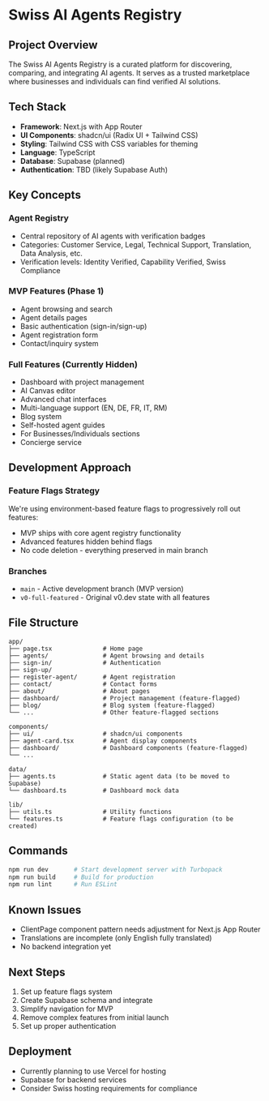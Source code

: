 # Swiss AI Agents Registry

## Project Overview
The Swiss AI Agents Registry is a curated platform for discovering, comparing, and integrating AI agents. It serves as a trusted marketplace where businesses and individuals can find verified AI solutions.

## Tech Stack
- **Framework**: Next.js with App Router
- **UI Components**: shadcn/ui (Radix UI + Tailwind CSS)
- **Styling**: Tailwind CSS with CSS variables for theming
- **Language**: TypeScript
- **Database**: Supabase (planned)
- **Authentication**: TBD (likely Supabase Auth)

## Key Concepts

### Agent Registry
- Central repository of AI agents with verification badges
- Categories: Customer Service, Legal, Technical Support, Translation, Data Analysis, etc.
- Verification levels: Identity Verified, Capability Verified, Swiss Compliance

### MVP Features (Phase 1)
- Agent browsing and search
- Agent details pages
- Basic authentication (sign-in/sign-up)
- Agent registration form
- Contact/inquiry system

### Full Features (Currently Hidden)
- Dashboard with project management
- AI Canvas editor
- Advanced chat interfaces
- Multi-language support (EN, DE, FR, IT, RM)
- Blog system
- Self-hosted agent guides
- For Businesses/Individuals sections
- Concierge service

## Development Approach

### Feature Flags Strategy
We're using environment-based feature flags to progressively roll out features:
- MVP ships with core agent registry functionality
- Advanced features hidden behind flags
- No code deletion - everything preserved in main branch

### Branches
- `main` - Active development branch (MVP version)
- `v0-full-featured` - Original v0.dev state with all features

## File Structure
```
app/
├── page.tsx              # Home page
├── agents/               # Agent browsing and details
├── sign-in/              # Authentication
├── sign-up/              
├── register-agent/       # Agent registration
├── contact/              # Contact forms
├── about/                # About pages
├── dashboard/            # Project management (feature-flagged)
├── blog/                 # Blog system (feature-flagged)
└── ...                   # Other feature-flagged sections

components/
├── ui/                   # shadcn/ui components
├── agent-card.tsx        # Agent display components
├── dashboard/            # Dashboard components (feature-flagged)
└── ...

data/
├── agents.ts             # Static agent data (to be moved to Supabase)
└── dashboard.ts          # Dashboard mock data

lib/
├── utils.ts              # Utility functions
└── features.ts           # Feature flags configuration (to be created)
```

## Commands
```bash
npm run dev       # Start development server with Turbopack
npm run build     # Build for production
npm run lint      # Run ESLint
```

## Known Issues
- ClientPage component pattern needs adjustment for Next.js App Router
- Translations are incomplete (only English fully translated)
- No backend integration yet

## Next Steps
1. Set up feature flags system
2. Create Supabase schema and integrate
3. Simplify navigation for MVP
4. Remove complex features from initial launch
5. Set up proper authentication

## Deployment
- Currently planning to use Vercel for hosting
- Supabase for backend services
- Consider Swiss hosting requirements for compliance